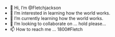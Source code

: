 - 👋 Hi, I’m @Fletchjackson
- 👀 I’m interested in learning how the world works. 
- 🌱 I’m currently learning how the world works.
- 💞️ I’m looking to collaborate on ... hold please...
- 📫 How to reach me ... 1800#Fletch

<!---
Fletchjackson/Fletchjackson is a ✨ special ✨ repository because its `README.md` (this file) appears on your GitHub profile.
You can click the Preview link to take a look at your changes.
--->
